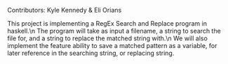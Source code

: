 Contributors: Kyle Kennedy & Eli Orians

This project is implementing a RegEx Search and Replace program in haskell.\n
The program will take as input a filename, a string to search the file for, and a string to replace the matched string with.\n
We will also implement the feature ability to save a matched pattern as a variable, for later reference in the searching string, or replacing string.